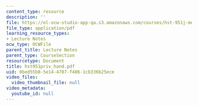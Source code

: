 ```yaml
---
content_type: resource
description: ''
file: https://ol-ocw-studio-app-qa.s3.amazonaws.com/courses/hst-951j-medical-decision-support-fall-2005/0bed55b85e144707f4861cb336b25ece_hst951priv_hand.pdf
file_type: application/pdf
learning_resource_types:
- Lecture Notes
ocw_type: OCWFile
parent_title: Lecture Notes
parent_type: CourseSection
resourcetype: Document
title: hst951priv_hand.pdf
uid: 0bed55b8-5e14-4707-f486-1cb336b25ece
video_files:
  video_thumbnail_file: null
video_metadata:
  youtube_id: null
---
```

